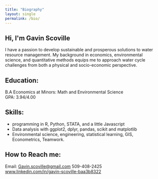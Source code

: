 ```yaml
---
title: "Biography"
layout: single
permalink: /bio/
---
```


## Hi, I'm Gavin Scoville
I have a passion to develop sustainable and prosperous solutions to water resource management. My background in economics, environmental science, and quantitative methods equips me to approach water cycle challenges from both a physical and socio-economic perspective. 

## Education: 
B.A Economics at 
Minors: Math and Environmental Science  
GPA: 3.94/4.00 

## Skills: 
- programming in R, Python, STATA, and a little Javascript
- Data analysis with ggplot2, dplyr, pandas, scikit and matplotlib
- Environmental science, engineering, statistical learning, GIS, Econometrics, Teamwork.

## How to Reach me: 
Email: Gavin.scoville@gmail.com 
509-408-2425
www.linkedin.com/in/gavin-scoville-baa3b8322

<!--
{% include bio_content.md %}
-->

